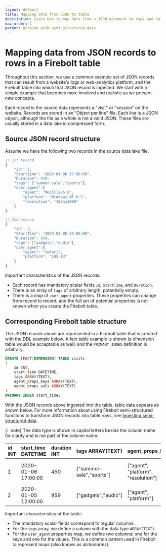 ```yaml
---
layout: default
title: Mapping data from JSON to table
description: Learn how to map data from a JSON document to rows and columns in a Firebolt table.
nav_order: 1
parent: Working with semi-structured data
---
```


# Mapping data from JSON records to rows in a Firebolt table

Throughout this section, we use a common example set of JSON records that can result from a website's logs or web-analytics platform, and the Firebolt table into which that JSON record is ingested. We start with a simple example that becomes more involved and realistic as we present new concepts.

Each record in the source data represents a "visit" or "session" on the website. Records are stored in an "Object per line" file. Each line is a JSON object, although the file as a whole is not a valid JSON. These files are usually stored in a data lake in compressed form.

## Source JSON record structure
Assume we have the following two records in the source data lake file.

```javascript
// 1st record
{
    "id": 1,
    "StartTime": "2020-01-06 17:00:00",
    "Duration": 450,
    "tags": ["summer-sale","sports"],
    "user_agent":{
        "agent": "Mozilla/5.0",
        "platform": "Windows NT 6.1",
        "resolution": "1024x4069"
    }
}

// 2nd record
{
    "id": 2,
    "StartTime": "2020-01-05 12:00:00",
    "Duration": 959,
    "tags": ["gadgets","audio"],
    "user_agent":{
        "agent": "Safari",
        "platform": "iOS 14"
    }
}
```

Important characteristics of the JSON records:

* Each record has mandatory scalar fields `id`, `StartTime`, and `Duration`.
* There is an array of `tags` of arbitrary length, potentially empty.
* There is a *map* of `user_agent` properties. These properties can change from record to record, and the full set of potential properties is not known when you create the Firebolt table.

## Corresponding Firebolt table structure
The JSON records above are represented in a Firebolt table that is created with the DDL example below. A fact table example is shown (a dimension table would be acceptable as well) and the `PRIMARY INDEX` definition is arbitrary.

```sql
CREATE [FACT|DIMENSION] TABLE visits
(
    id INT,
    start_time DATETIME,
    tags ARRAY(TEXT),
    agent_props_keys ARRAY(TEXT),
    agent_props_vals ARRAY(TEXT)
)
PRIMARY INDEX start_time;
```
With the JSON records above ingested into the table, table data appears as shown below.  For more information about using Firebolt semi-structured functions to transform JSON records into table rows, see [Ingesting semi-structured data](ingesting-semi-structured-data.md).

{: .note}
The data type is shown in capital letters beside the column name for clarity and is not part of the column name.

| id INT | start_time DATETIME | duration INT | tags ARRAY\(TEXT\) | agent\_props\_keys | agent\_props\_vals |
| :--- | :--- | :--- | :--- | :--- | :--- |
| 1 | 2020-01-06 17:00:00 | 450 | \["summer-sale","sports"\] | \["agent", "platform", "resolution"\] | \["Mozilla/5.0", "Windows NT 6.1", "1024x4069"\] |
| 2 | 2020-01-05 12:00:00 | 959 | \["gadgets","audio"\] | \["agent", "platform"\] | \["Safari", "iOS 14"\] |

Important characteristics of the table:

* The mandatory scalar fields correspond to regular columns.
* For the `tags` array, we define a column with the data type `ARRAY(TEXT)`.
* For the `user_agent` properties map, we define *two* columns: one for the keys and one for the values. This is a common pattern used in Firebolt to represent maps (also known as *dictionaries*).
